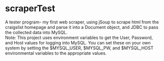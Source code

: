 # scraperTest
A tester program- my first web scraper, using jSoup to scrape html from the craigslist homepage and parse it into a Document object, and JDBC to pass the collected data into MySQL.<br>
Note: This project uses environment variables to get the User, Password, and Host values for logging into MySQL. You can set these on your own system by setting the $MYSQL_USER, $MYSQL_PW, and $MYSQL_HOST environmental variables to the appropriate values.
